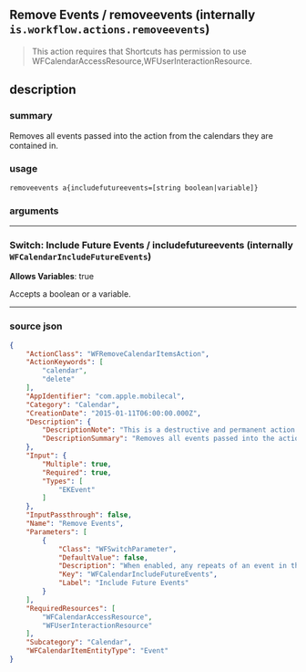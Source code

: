 
## Remove Events / removeevents (internally `is.workflow.actions.removeevents`)

> This action requires that Shortcuts has permission to use WFCalendarAccessResource,WFUserInteractionResource.


## description

### summary

Removes all events passed into the action from the calendars they are contained in.


### usage
```
removeevents a{includefutureevents=[string boolean|variable]}
```

### arguments

---

### Switch: Include Future Events / includefutureevents (internally `WFCalendarIncludeFutureEvents`)
**Allows Variables**: true



Accepts a boolean
or a variable.

---

### source json

```json
{
	"ActionClass": "WFRemoveCalendarItemsAction",
	"ActionKeywords": [
		"calendar",
		"delete"
	],
	"AppIdentifier": "com.apple.mobilecal",
	"Category": "Calendar",
	"CreationDate": "2015-01-11T06:00:00.000Z",
	"Description": {
		"DescriptionNote": "This is a destructive and permanent action. You will be asked to confirm before events are removed.",
		"DescriptionSummary": "Removes all events passed into the action from the calendars they are contained in."
	},
	"Input": {
		"Multiple": true,
		"Required": true,
		"Types": [
			"EKEvent"
		]
	},
	"InputPassthrough": false,
	"Name": "Remove Events",
	"Parameters": [
		{
			"Class": "WFSwitchParameter",
			"DefaultValue": false,
			"Description": "When enabled, any repeats of an event in the future are also removed.",
			"Key": "WFCalendarIncludeFutureEvents",
			"Label": "Include Future Events"
		}
	],
	"RequiredResources": [
		"WFCalendarAccessResource",
		"WFUserInteractionResource"
	],
	"Subcategory": "Calendar",
	"WFCalendarItemEntityType": "Event"
}
```
